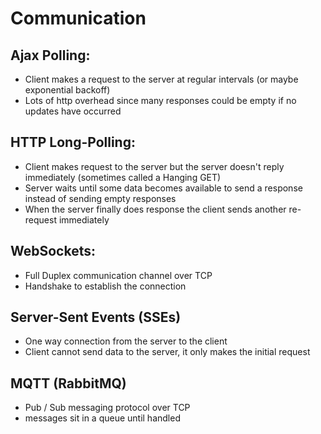 # Communication

## Ajax Polling:

- Client makes a request to the server at regular intervals (or maybe exponential backoff)
- Lots of http overhead since many responses could be empty if no updates have occurred

## HTTP Long-Polling:

- Client makes request to the server but the server doesn't reply immediately (sometimes called a Hanging GET)
- Server waits until some data becomes available to send a response instead of sending empty responses
- When the server finally does response the client sends another re-request immediately

## WebSockets:

- Full Duplex communication channel over TCP
- Handshake to establish the connection

## Server-Sent Events (SSEs)

- One way connection from the server to the client
- Client cannot send data to the server, it only makes the initial request

## MQTT (RabbitMQ)

- Pub / Sub messaging protocol over TCP
- messages sit in a queue until handled